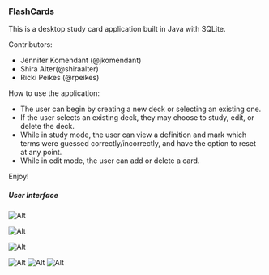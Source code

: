 ### FlashCards
This is a desktop study card application built in Java with SQLite.

Contributors:
* Jennifer Komendant (@jkomendant)
* Shira Alter(@shiraalter)
* Ricki Peikes (@rpeikes)

How to use the application:
* The user can begin by creating a new deck or selecting an existing one. 
* If the user selects an existing deck, they may choose to study, edit, or delete the deck.
* While in study mode, the user can view a definition and mark which terms were guessed correctly/incorrectly, and have the option to reset at any point. 
* While in edit mode, the user can add or delete a card.

Enjoy!

##### User Interface

![Alt](screenshots/fc-open.PNG)

![Alt](screenshots/fc-study.PNG)

![Alt](screenshots/fc-newdeck.PNG)

![Alt](screenshots/fc-addcard.PNG)
![Alt](screenshots/fc-deletecard.PNG)
![Alt](screenshots/fc-deletedeck.PNG)

